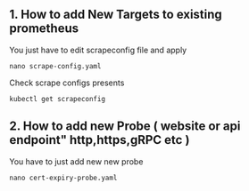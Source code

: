 ## 1. How to add New Targets to existing prometheus
You just have to edit scrapeconfig file and apply
```
nano scrape-config.yaml
```
Check scrape configs presents
```
kubectl get scrapeconfig
```
## 2. How to add new Probe ( website or api endpoint" http,https,gRPC etc )
You have to just add new new probe 
```
nano cert-expiry-probe.yaml
```
